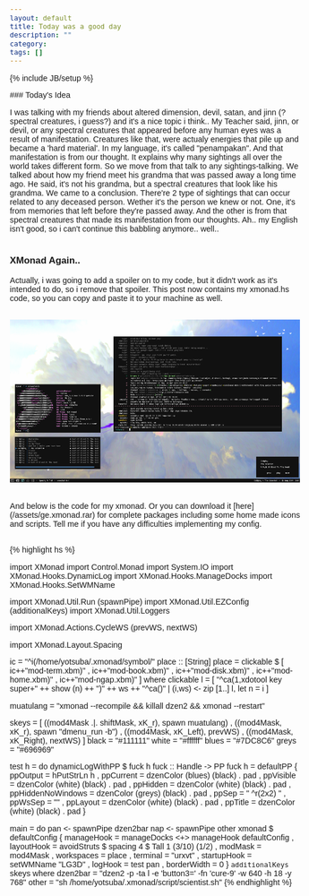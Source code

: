 ```yaml
---
layout: default
title: Today was a good day
description: ""
category:
tags: []
---
```

{% include JB/setup %}
<head>
	<title>Spoiler HTML code</title>
	<style type="text/css">
body,input
	{
	font-family:"Trebuchet ms",arial;font-size:0.9em;
	bgcolor:#000000;
	}
.spoiler
	{
	border:1px solid #ddd;
	padding:1px;
	}
.spoiler .inner
	{
	border:1px solid #eee;
	padding:1px;margin:3px;
	}
	</style>
	<script type="text/javascript">
function showSpoiler(obj)
	{
	var inner = obj.parentNode.getElementsByTagName("div")[0];
	if (inner.style.display == "none")
		inner.style.display = "";
	else
		inner.style.display = "none";
	}
	</script>
</head>
### Today's Idea

I was talking with my friends about altered dimension, devil, satan, and jinn (?spectral creatures, i guess?) and it's a nice topic i think.. My Teacher said, jinn, or devil, or any spectral creatures that appeared before any human eyes was a result of manifestation. Creatures like that, were actualy energies that pile up and became a 'hard material'. In my language, it's called "penampakan". And that manifestation is from our thought. It explains why many sightings all over the world takes different form. So we move from that talk to any sightings-talking. We talked about how my friend meet his grandma that was passed away a long time ago. He said, it's not his grandma, but a spectral creatures that look like his grandma. We came to a conclusion. There're 2 type of sightings that can occur related to any deceased person. Wether it's the person we knew or not. One, it's from memories that left before they're passed away. And the other is from that spectral creatures that made its manifestation from our thoughts. Ah.. my English isn't good, so i can't continue this babbling anymore.. well..
<br>
<br>
### XMonad Again..

Actually, i was going to add a spoiler on to my code, but it didn't work as it's intended to do, so i remove that spoiler. This post now contains my xmonad.hs code, so you can copy and paste it to your machine as well. 
<br>
<br>
<p align="center"><img style="float: center" src=/img/today1.png /></p>

<br>
And below is the code for my xmonad. Or you can download it [here](/assets/ge.xmonad.rar) for complete packages including some home made icons and scripts. Tell me if you have any difficulties implementing my config.<br>
<br>

{% highlight hs %}

import XMonad 
import Control.Monad 
import System.IO 
import XMonad.Hooks.DynamicLog 
import XMonad.Hooks.ManageDocks 
import XMonad.Hooks.SetWMName 

import XMonad.Util.Run (spawnPipe)
import XMonad.Util.EZConfig (additionalKeys)
import XMonad.Util.Loggers

import XMonad.Actions.CycleWS (prevWS, nextWS)

import XMonad.Layout.Spacing

ic = "^i(/home/yotsuba/.xmonad/symbol/"
place :: [String]
place = clickable $ [ ic++"mod-term.xbm)"
		    , ic++"mod-book.xbm)"
		    , ic++"mod-disk.xbm)"
		    , ic++"mod-home.xbm)"
		    , ic++"mod-ngap.xbm)" ]
	where clickable l = [ "^ca(1,xdotool key super+" ++ show (n) ++ ")" ++ ws ++ "^ca()" |
				(i,ws) <- zip [1..] l,
				 let n = i ]

muatulang = "xmonad --recompile && killall dzen2 && xmonad --restart"

skeys = [ ((mod4Mask .|. shiftMask, 	xK_r), 		spawn muatulang)
	, ((mod4Mask, 			xK_r),		spawn "dmenu_run -b")
	, ((mod4Mask, 			xK_Left), 	prevWS)
	, ((mod4Mask, 			xK_Right),	nextWS)
	]
	black = "#111111"
white = "#ffffff"
blues = "#7DC8C6"
greys = "#696969"

test h = do
	dynamicLogWithPP $ fuck h
fuck :: Handle -> PP
fuck h = defaultPP
	{ ppOutput		= hPutStrLn h
	, ppCurrent		= dzenColor (blues) (black) . pad
	, ppVisible		= dzenColor (white) (black) . pad
	, ppHidden		= dzenColor (white) (black) . pad
	, ppHiddenNoWindows	= dzenColor (greys) (black) . pad
	, ppSep 		= " ^r(2x2) "
	, ppWsSep		= ""
	, ppLayout		= dzenColor (white) (black) . pad
	, ppTitle		= dzenColor (white) (black) . pad
	}

main = do
	pan <- spawnPipe dzen2bar
	nap <- spawnPipe other
xmonad $ defaultConfig
	{ manageHook = manageDocks <+> manageHook defaultConfig
	, layoutHook = avoidStruts $ spacing 4 $ Tall 1 (3/10) (1/2) 
	, modMask = mod4Mask
	, workspaces = place
	, terminal = "urxvt"
	, startupHook = setWMName "LG3D"
	, logHook = test pan
	, borderWidth = 0
	} `additionalKeys` skeys
	where dzen2bar 	= "dzen2 -p -ta l -e 'button3=' -fn 'cure-9' -w 640 -h 18 -y 768"
      		other	= "sh /home/yotsuba/.xmonad/script/scientist.sh"
{% endhighlight %}
